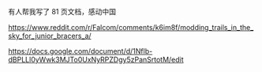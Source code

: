 有人帮我写了 81 页文档，感动中国

https://www.reddit.com/r/Falcom/comments/k6im8f/modding_trails_in_the_sky_for_junior_bracers_a/

https://docs.google.com/document/d/1Nflb-dBPLLl0yWwk3MJTo0UxNyRPZDgy5zPanSrtotM/edit

